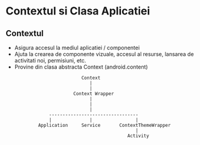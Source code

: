 # Contextul si Clasa Aplicatiei

## Contextul

- Asigura accesul la mediul aplicatiei / componentei
- Ajuta la crearea de componente vizuale, accesul al resurse, lansarea de activitati noi, permisiuni, etc.
- Provine din clasa abstracta Context (android.content)

```
                            Context
                               |
                               |
                         Context Wrapper
                               |
                               |
                               |
                ---------------------------------
                |              |                |
            Application     Service       ContextThemeWrapper
                                                |
                                             Activity

```
